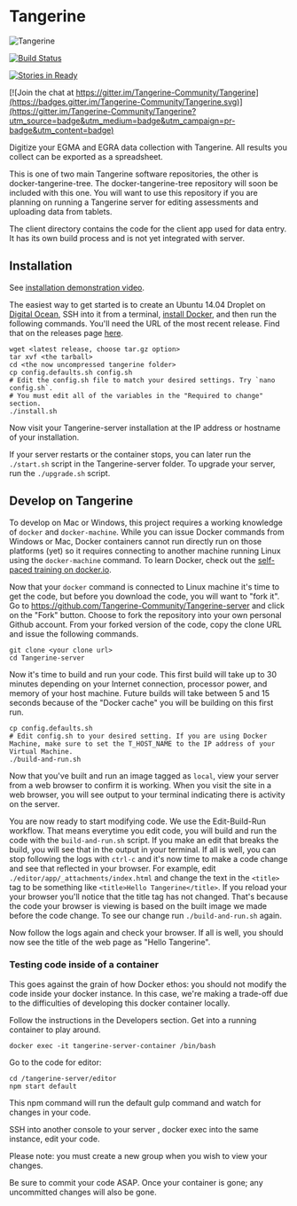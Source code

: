 # Tangerine

![Tangerine](http://static1.squarespace.com/static/55c4e56fe4b0852b09fa2f29/t/55c4ec18e4b0f8bc41c735ae/1461960019800/?format=1500w)

[![Build Status](https://travis-ci.org/Tangerine-Community/Tangerine.svg)](https://travis-ci.org/Tangerine-Community/Tangerine)

[![Stories in Ready](https://badge.waffle.io/Tangerine-Community/Tangerine.png?label=ready&title=Ready)](https://waffle.io/Tangerine-Community/Tangerine)

[![Join the chat at https://gitter.im/Tangerine-Community/Tangerine](https://badges.gitter.im/Tangerine-Community/Tangerine.svg)](https://gitter.im/Tangerine-Community/Tangerine?utm_source=badge&utm_medium=badge&utm_campaign=pr-badge&utm_content=badge)

Digitize your EGMA and EGRA data collection with Tangerine. All results you collect can be exported as a spreadsheet.

This is one of two main Tangerine software repositories, the other is docker-tangerine-tree. The docker-tangerine-tree repository will soon be included with this one.
You will want to use this repository if you are planning on running a Tangerine server for editing assessments and uploading data from tablets.  

The client directory contains the code for the client app used for data entry. It has its own build process and is not yet integrated with server.

## Installation

See [installation demonstration video](https://vimeo.com/171423878).

The easiest way to get started is to create an Ubuntu 14.04 Droplet on [Digital Ocean](https://digitalocean.com), SSH into it from a terminal, [install Docker](https://docs.docker.com/engine/installation/linux/ubuntulinux/), and then run the following commands. You'll need the URL of the most recent release. Find that on the releases page [here](https://github.com/Tangerine-Community/Tangerine-server/releases).
```
wget <latest release, choose tar.gz option>
tar xvf <the tarball>
cd <the now uncompressed tangerine folder>
cp config.defaults.sh config.sh
# Edit the config.sh file to match your desired settings. Try `nano config.sh`. 
# You must edit all of the variables in the "Required to change" section. 
./install.sh
```

Now visit your Tangerine-server installation at the IP address or hostname of your installation.

If your server restarts or the container stops, you can later run the `./start.sh` script in the Tangerine-server folder. To upgrade your server, run the `./upgrade.sh` script. 

## Develop on Tangerine 
To develop on Mac or Windows, this project requires a working knowledge of `docker` and `docker-machine`. While you can issue Docker commands from Windows or Mac, Docker containers cannot run directly run on those platforms (yet) so it requires connecting to another machine running Linux using the `docker-machine` command. To learn Docker, check out the [self-paced training on docker.io](https://training.docker.com/self-paced-training). 

Now that your `docker` command is connected to Linux machine it's time to get the code, but before you download the code, you will want to "fork it". Go to https://github.com/Tangerine-Community/Tangerine-server and click on the "Fork" button. Choose to fork the repository into your own personal Github account. From your forked version of the code, copy the clone URL and issue the following commands.

```
git clone <your clone url>
cd Tangerine-server
```

Now it's time to build and run your code. This first build will take up to 30 minutes depending on your Internet connection, processor power, and memory of your host machine. Future builds will take between 5 and 15 seconds because of the "Docker cache" you will be building on this first run. 

```
cp config.defaults.sh
# Edit config.sh to your desired setting. If you are using Docker Machine, make sure to set the T_HOST_NAME to the IP address of your Virtual Machine.
./build-and-run.sh
```

Now that you've built and run an image tagged as `local`, view your server from a web browser to confirm it is working. When you visit the site in a web browser, you will see output to your terminal indicating there is activity on the server. 

You are now ready to start modifying code. We use the Edit-Build-Run workflow. That means everytime you edit code, you will build and run the code with the `build-and-run.sh` script. If you make an edit that breaks the build, you will see that in the output in your terminal. If all is well, you can stop following the logs with `ctrl-c` and it's now time to make a code change and see that reflected in your browser. For example, edit `./editor/app/_attachments/index.html` and change the text in the `<title>` tag to be something like `<title>Hello Tangerine</title>`. If you reload your your browser you'll notice that the title tag has not changed. That's because the code your browser is viewing is based on the built image we made before the code change. To see our change run `./build-and-run.sh` again. 

Now follow the logs again and check your browser. If all is well, you should now see the title of the web page as "Hello Tangerine".


### Testing code inside of a container 

This goes against the grain of how Docker ethos: you should not modify the code inside your docker instance. In this case, 
we're making a trade-off due to the difficulties of developing this docker container locally. 

Follow the instructions in the Developers section. Get into a running container to play around.

```
docker exec -it tangerine-server-container /bin/bash 
```

Go to the code for editor:

````
cd /tangerine-server/editor
npm start default

````

This npm command will run the default gulp command and watch for changes in your code. 

SSH into another console to your server , docker exec into the same instance, edit your code. 

Please note: you must create a new group when you wish to view your changes.

Be sure to commit your code ASAP. Once your container is gone; any uncommitted changes will also be gone.


